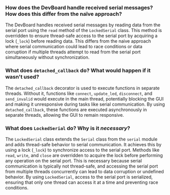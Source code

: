 ### How does the DevBoard handle received serial messages? How does this differ from the naïve approach?

The DevBoard handles received serial messages by reading data from the serial port using the `read` method of the `LockedSerial` class. This method is overridden to ensure thread-safe access to the serial port by acquiring a lock (`_lock`) before reading data. This differs from the naive approach where serial communication could lead to race conditions or data corruption if multiple threads attempt to read from the serial port simultaneously without synchronization.

### What does `detached_callback` do? What would happen if it wasn't used?

The `detached_callback` decorator is used to execute functions in separate threads. Without it, functions like `connect`, `update_led`, `disconnect`, and `send_invalid` would execute in the main thread, potentially blocking the GUI and making it unresponsive during tasks like serial communication. By using `detached_callback`, these functions are executed asynchronously in separate threads, allowing the GUI to remain responsive.

### What does `LockedSerial` do? Why is it _necessary_?

The `LockedSerial` class extends the `Serial` class from the `serial` module and adds thread-safe behavior to serial communication. It achieves this by using a lock (`_lock`) to synchronize access to the serial port. Methods like `read`, `write`, and `close` are overridden to acquire the lock before performing any operation on the serial port. This is necessary because serial communication is typically not thread-safe, and accessing the serial port from multiple threads concurrently can lead to data corruption or undefined behavior. By using `LockedSerial`, access to the serial port is serialized, ensuring that only one thread can access it at a time and preventing race conditions.
